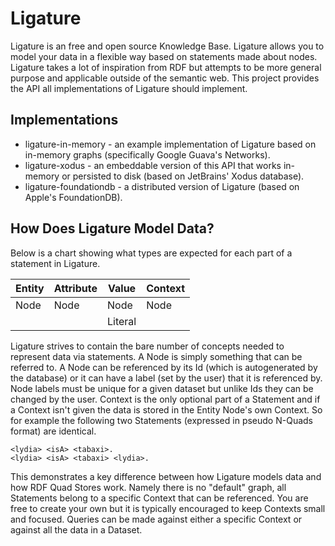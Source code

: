 # Ligature

Ligature is an free and open source Knowledge Base.
Ligature allows you to model your data in a flexible way based on statements made about nodes.
Ligature takes a lot of inspiration from RDF but attempts to be more general purpose and applicable outside of the semantic web.
This project provides the API all implementations of Ligature should implement.

## Implementations

 * ligature-in-memory - an example implementation of Ligature based on in-memory graphs (specifically Google Guava's Networks).
 * ligature-xodus - an embeddable version of this API that works in-memory or persisted to disk (based on JetBrains' Xodus database).
 * ligature-foundationdb - a distributed version of Ligature (based on Apple's FoundationDB).

## How Does Ligature Model Data?

Below is a chart showing what types are expected for each part of a statement in Ligature.

| Entity | Attribute | Value   | Context |
| ------ | --------- | ------- | ------- |
| Node   | Node      | Node    | Node    |
|        |           | Literal |         |

Ligature strives to contain the bare number of concepts needed to represent data via statements.
A Node is simply something that can be referred to.
A Node can be referenced by its Id (which is autogenerated by the database) or it can have a label (set by the user) that it is referenced by.
Node labels must be unique for a given dataset but unlike Ids they can be changed by the user.
Context is the only optional part of a Statement and if a Context isn't given the data is stored in the Entity Node's own Context.
So for example the following two Statements (expressed in pseudo N-Quads format) are identical.

```
<lydia> <isA> <tabaxi>.
<lydia> <isA> <tabaxi> <lydia>.
```

This demonstrates a key difference between how Ligature models data and how RDF Quad Stores work.
Namely there is no "default" graph, all Statements belong to a specific Context that can be referenced.
You are free to create your own <default> but it is typically encouraged to keep Contexts small and focused.
Queries can be made against either a specific Context or against all the data in a Dataset.
